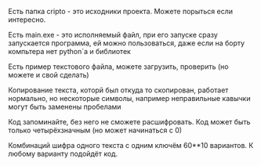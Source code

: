 Есть папка cripto - это исходники проекта. Можете порыться если интересно.

Есть main.exe - это исполняемый файл, при его запуске сразу запускается программа,
ей можно пользоваться, даже если на борту компьтера нет python`a и библиотек

Есть пример текстового файла, можете загрузить, проверить (но можете и свой сделать)

Копирование текста, которй был откуда то скопирован, работает нормально, но нескоторые символы,
например неправильные кавычки могут быть заменены пробелами

Код запоминайте, без него не сможете расшифровать. Код может быть только четырёхзначным (но может
начинаться с 0)

Комбинаций шифра одного текста с одним ключём 60**10 вариантов. К любому варианту подойдёт код.
